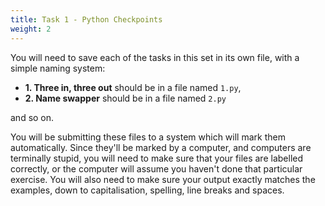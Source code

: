 ```yaml
---
title: Task 1 - Python Checkpoints
weight: 2
---
```


You will need to save each of the tasks in this set in its own file, with a simple naming system:
- **1. Three in, three out** should be in a file named `1.py`,
- **2. Name swapper** should be in a file named `2.py`

and so on.

You will be submitting these files to a system which will mark them automatically.
Since they'll be marked by a computer, and computers are terminally stupid, you
will need to make sure that your files are labelled correctly, or the computer
will assume you haven't done that particular exercise. You will also need to
make sure your output exactly matches the examples, down to capitalisation,
spelling, line breaks and spaces.